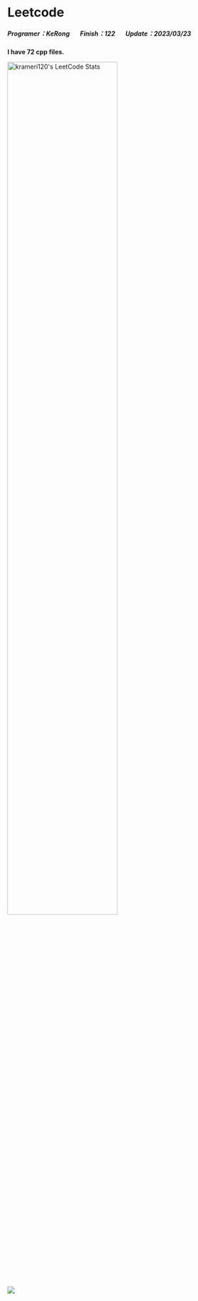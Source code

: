 # Leetcode
##### Programer：KeRong &nbsp;&nbsp;&nbsp;&nbsp;&nbsp;&nbsp;Finish：122 &nbsp;&nbsp;&nbsp;&nbsp;&nbsp;&nbsp;Update：2023/03/23

<!--  UPDATE_README:START -->
**I have 72 cpp files.**
<!-- UPDATE_README:END -->

<img src="https://stats.justsong.cn/api/leetcode/?username=krameri120&theme=jolly&hide_border=true" alt="krameri120's LeetCode Stats" width="70%" /> 

![](https://i.imgur.com/kApUvvh.gif)
